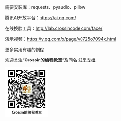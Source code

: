 需要安装库：requests、pyaudio、pillow

腾讯AI开放平台：https://ai.qq.com/



在线换脸工具：http://lab.crossincode.com/face/

演示视频：https://v.qq.com/x/page/v0725o7094x.html



更多实用有趣的例程

欢迎关注“**Crossin的编程教室**”及同名 [知乎专栏](https://zhuanlan.zhihu.com/crossin)

![crossincode](../crossin-logo.png)